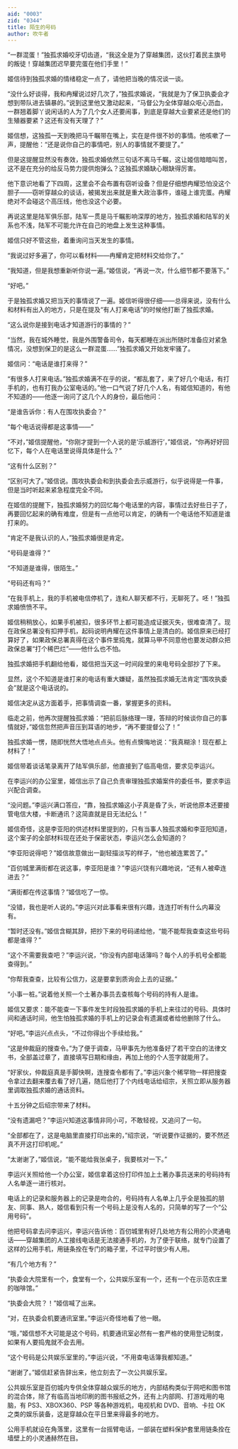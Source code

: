 ```yaml
---
aid: "0003"
zid: "0344"
title: 陌生的号码
author: 吹牛者
---
```


“一群混蛋！”独孤求婚咬牙切齿道，“我这全是为了穿越集团，这伙打着民主旗号的叛徒！穿越集团迟早要完蛋在他们手里！”

姬信待到独孤求婚的情绪稳定一点了，请他把当晚的情况谈一谈。

“没什么好谈得，我和冉耀说过好几次了，”独孤求婚说，“我就是为了保卫执委会才想到带队进去镇暴的。”说到这里他又激动起来，“马督公为全体穿越众呕心沥血，一群翘着脚丫说闲话的人为了几个女人还要闹事，到底是穿越大业要紧还是他们的生殖器要紧？这还有没有天理了？”

姬信想，这独孤一天到晚把马千瞩带在嘴上，实在是件很不妙的事情。他咳嗽了一声，提醒他：“还是说你自己的事情吧，别人的事情就不要提了。”

但是这提醒显然没有奏效，独孤求婚依然三句话不离马千瞩，这让姬信暗暗叫苦，这不是在充分的给反马势力提供炮弹么？这独孤求婚缺心眼缺得厉害。

他下意识地看了下四周，这里会不会布置有窃听设备？但是仔细想冉耀恐怕没这个胆子——窃听穿越众的谈话，被揭发出来就是重大政治事件，谁碰上谁完蛋。冉耀绝对不会碰这个高压线，他也没这个必要。

再说这里是陆军俱乐部，陆军一贯是马千瞩影响深厚的地方，独孤求婚和陆军的关系也不浅，陆军不可能允许在自己的地盘上发生这种事情。

姬信只好不管这些，着重询问当天发生的事情。

“我说过好多遍了，你可以看材料——冉耀肯定把材料交给你了。”

“我知道，但是我想重新听你说一遍。”姬信说，“再说一次，什么细节都不要落下。”

“好吧。”

于是独孤求婚又把当天的事情说了一遍。姬信听得很仔细——总得来说，没有什么和材料有出入的地方，只是在提及“有人打来电话”的时候他打断了独孤求婚。

“这么说你是接到电话才知道游行的事情的？”

“当然，我在城外睡觉，我是外围警备司令，每天都睡在派出所随时准备应对紧急情况，没想到保卫的是这么一群混蛋……”独孤求婚又开始发牢骚了。

姬信问：“电话是谁打来得？”

“有很多人打来电话。”独孤求婚满不在乎的说，“都乱套了，来了好几个电话，有打手机的，也有打我办公室电话的。”他一口气说了好几个人名，有姬信知道的，有他不知道的——他逐一询问了这几个人的身份，最后他问：

“是谁告诉你：有人在围攻执委会？”

“每个电话说得都是这事情——”

“不对，”姬信提醒他，“你刚才提到一个人说的是‘示威游行’，”姬信说，“你再好好回忆下，每个人在电话里说得具体是什么？”

“这有什么区别？”

“区别可大了。”姬信说。围攻执委会和到执委会去示威游行，似乎说得是一件事，但是当时听起来紧急程度完全不同。

在姬信的提醒下，独孤求婚努力的回忆每个电话里的内容，事情过去好些日子了，再要回忆起来的确有难度，但是有一点他可以肯定，的确有一个电话他不知道是谁打来的。

“肯定不是我认识的人，”独孤求婚很是肯定。

“号码是谁得？”

“不知道是谁得，很陌生。”

“号码还有吗？”

“在我手机上，我的手机被电信停机了，连和人聊天都不行，无聊死了。呸！”独孤求婚愤愤不平。

姬信稍稍放心，如果手机被扣，很多环节上都可能造成证据灭失，很难查清了。现在政保总署没有扣押手机，起码说明冉耀在这件事情上是清白的。姬信原来已经打算好了，如果政保总署真得在这个事件里捣鬼，就算马甲不同意他也要发动群众把政保总署“打个稀巴烂”——他什么也不怕。

独孤求婚把手机翻给他看，姬信把当天这一时间段里的来电号码全部抄了下来。

显然，这个不知道是谁打来的电话有重大嫌疑，虽然独孤求婚无法肯定“围攻执委会”就是这个电话说的。

姬信决定从这方面着手，把事情调查一番，掌握更多的资料。

临走之前，他再次提醒独孤求婚：“把前后脉络理一理，答辩的时候谈你自己的事情就好，”姬信忽然把声音压到耳语的地步，“再不要提督公了！”

独孤求婚一愣，随即恍然大悟地点点头。他有点懊悔地说：“我真糊涂！现在都上材料了！”

姬信带着谈话笔录离开了陆军俱乐部，他直接到了临高电信，要求见李运兴。

在李运兴的办公室里，姬信出示了自己负责审理独孤求婚案件的委任书，要求李运兴配合调查。

“没问题。”李运兴满口答应，“靠，独孤求婚这小子真是昏了头，听说他原本还要接管电信大楼，卡断通讯？这简直就是目无法纪么！”

姬信奇怪，这是李亚阳的供述材料里提到的，只有当事人独孤求婚和李亚阳知道，这个案子的全部材料现在还处于保密状态，李运兴怎么会知道的？

“李亚阳说得吧？”姬信故意做出一副轻描淡写的样子，“他也被连累苦了。”

“百仞城里满街都在说这事，李亚阳是谁？”李运兴饶有兴趣地说，“还有人被牵连进去？”

“满街都在传这事情？”姬信吃了一惊。

“没错，我也是听人说的。”李运兴对此事看来很有兴趣，连连打听有什么内幕没有。

“暂时还没有。”姬信含糊其辞，把抄下来的号码递给他，“能不能帮我查查这些号码都是谁得？”

“这个不需要我查吧？”李运兴说，“你没有内部电话簿吗？每个人的手机号全都能查得到。”

“你帮我查查，比较有公信力，这是要拿到质询会上去的证据。”

“小事一桩。”说着他关照一个土著办事员去查核每个号码的持有人是谁。

姬信又要求：能不能查一下事件发生时段独孤求婚的手机上来往过的号码、具体时间和通话时间，他生怕独孤求婚的手机上的记录会有遗漏或者给他删除了什么。

“好吧。”李运兴点点头，“不过你得出个手续给我。”

“这是仲裁庭的搜查令。”为了便于调查，马甲事先为他准备好了若干空白的法律文书，全部盖过章了，直接填写日期和缘由，再加上他的个人签字就能用了。

“好家伙，仲裁庭真是手脚快啊，连搜查令都有了。”李运兴象个稀罕物一样把搜查令拿过去翻来覆去看了好几遍，随后他打了个内线电话给绍宗，关照立即从服务器里调取独孤求婚的通话资料。

十五分钟之后绍宗带来了材料。

“没有遗漏吧？”李运兴知道这事情非同小可，不敢轻视，又追问了一句。

“全部都在了，这是电脑里直接打印出来的，”绍宗说，“听说要作证据的，要不然还真不开这打印机呢。”

“太谢谢了，”姬信说，“能不能给我张桌子，我要核对一下。”

李运兴关照给他一个办公室，姬信拿着这份打印件加上土著办事员送来的号码持有人名单逐一进行核对。

电话上的记录和服务器上的记录是吻合的，号码持有人名单上几乎全是独孤的朋友、同事、熟人，姬信看到只有一个号码上是没有人名的，只简单的写了一个“公用号码”。

他把号码拿去问李运兴，李运兴告诉他：百仞城里有好几处地方有公用的小灵通电话——穿越集团的人工接线电话是无法接通手机的，为了便于联络，就专门设置了这样的公用手机，用链条拴在专门的箱子里，不过平时很少有人用。

“有几个地方有？”

“执委会大院里有一个，食堂有一个，公共娱乐室有一个，还有一个在示范农庄里的咖啡馆。”

“执委会大院？！”姬信喊了出来。

“对，在执委会机要通讯室里。”李运兴奇怪地看了他一眼。

“哦，”姬信想不大可能是这个号码，机要通讯室必然有一套严格的使用登记制度，如果有人要捣鬼就不会去用。

“这个号码是公共娱乐室里的，”李运兴说，“不用查电话簿我都知道。”

“谢谢了。”姬信赶紧告辞出来，他立刻去了一次公共娱乐室。

公共娱乐室是百仞城内专供全体穿越众娱乐的地方，内部结构类似于网吧和图书馆的混合体，除了有临高当地印刷的图书报纸之外，还有上内部网、打游戏用的电脑，有 PS3、XBOX360、PSP 等各种游戏机，电视机和 DVD、音响、卡拉 OK 之类的娱乐装备，这是穿越众在平日里来得最多的地方。

公用手机就设在角落里，这里有一台摇臂电话，一部装在塑料保护套里用链条拴在墙壁上的小灵通赫然在目。
